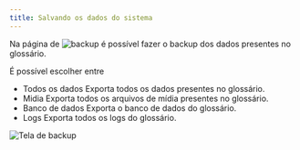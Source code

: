 ```yaml
---
title: Salvando os dados do sistema
---
```


Na página de ![backup](/admin/backup) é possível fazer o backup dos dados presentes no glossário.

É possível escolher entre 

- Todos os dados
    Exporta todos os dados presentes no glossário.
- Midia
    Exporta todos os arquivos de mídia presentes no glossário.
- Banco de dados
    Exporta o banco de dados do glossário.
- Logs 
    Exporta todos os logs do glossário.

![Tela de backup](media/guide/3-utilizando-o-manuel/1-navegacao-interna/6-backup/1-salvando-dados-do-sistema/pagina_backup.png)